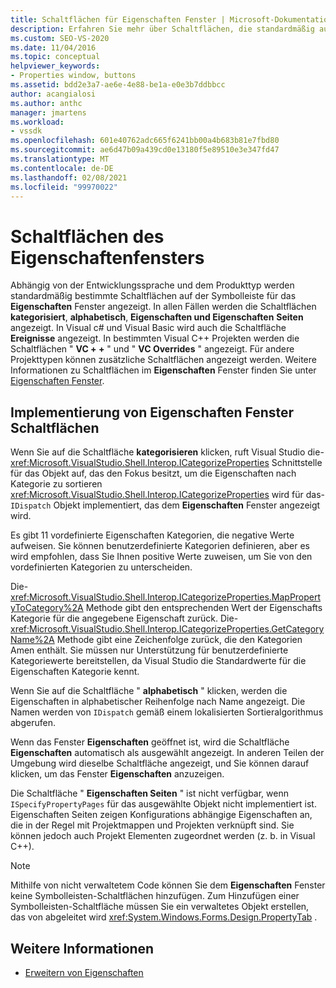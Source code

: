 ```yaml
---
title: Schaltflächen für Eigenschaften Fenster | Microsoft-Dokumentation
description: Erfahren Sie mehr über Schaltflächen, die standardmäßig auf der Symbolleiste für den Eigenschaftenfenster angezeigt werden, und Informationen zur Implementierung der Schaltflächen.
ms.custom: SEO-VS-2020
ms.date: 11/04/2016
ms.topic: conceptual
helpviewer_keywords:
- Properties window, buttons
ms.assetid: bdd2e3a7-ae6e-4e88-be1a-e0e3b7ddbbcc
author: acangialosi
ms.author: anthc
manager: jmartens
ms.workload:
- vssdk
ms.openlocfilehash: 601e40762adc665f6241bb00a4b683b81e7fbd80
ms.sourcegitcommit: ae6d47b09a439cd0e13180f5e89510e3e347fd47
ms.translationtype: MT
ms.contentlocale: de-DE
ms.lasthandoff: 02/08/2021
ms.locfileid: "99970022"
---
```

# <a name="properties-window-buttons"></a>Schaltflächen des Eigenschaftenfensters
Abhängig von der Entwicklungssprache und dem Produkttyp werden standardmäßig bestimmte Schaltflächen auf der Symbolleiste für das **Eigenschaften** Fenster angezeigt. In allen Fällen werden die Schaltflächen **kategorisiert**, **alphabetisch**, **Eigenschaften und Eigenschaften** **Seiten** angezeigt. In Visual c# und Visual Basic wird auch die Schaltfläche **Ereignisse** angezeigt. In bestimmten Visual C++ Projekten werden die Schaltflächen " **VC + +** " und " **VC Overrides** " angezeigt. Für andere Projekttypen können zusätzliche Schaltflächen angezeigt werden. Weitere Informationen zu Schaltflächen im **Eigenschaften** Fenster finden Sie unter [Eigenschaften Fenster](../../ide/reference/properties-window.md).

## <a name="implementation-of-properties-window-buttons"></a>Implementierung von Eigenschaften Fenster Schaltflächen
 Wenn Sie auf die Schaltfläche **kategorisieren** klicken, ruft Visual Studio die- <xref:Microsoft.VisualStudio.Shell.Interop.ICategorizeProperties> Schnittstelle für das Objekt auf, das den Fokus besitzt, um die Eigenschaften nach Kategorie zu sortieren <xref:Microsoft.VisualStudio.Shell.Interop.ICategorizeProperties> wird für das- `IDispatch` Objekt implementiert, das dem **Eigenschaften** Fenster angezeigt wird.

 Es gibt 11 vordefinierte Eigenschaften Kategorien, die negative Werte aufweisen. Sie können benutzerdefinierte Kategorien definieren, aber es wird empfohlen, dass Sie Ihnen positive Werte zuweisen, um Sie von den vordefinierten Kategorien zu unterscheiden.

 Die- <xref:Microsoft.VisualStudio.Shell.Interop.ICategorizeProperties.MapPropertyToCategory%2A> Methode gibt den entsprechenden Wert der Eigenschafts Kategorie für die angegebene Eigenschaft zurück. Die- <xref:Microsoft.VisualStudio.Shell.Interop.ICategorizeProperties.GetCategoryName%2A> Methode gibt eine Zeichenfolge zurück, die den Kategorien Amen enthält. Sie müssen nur Unterstützung für benutzerdefinierte Kategoriewerte bereitstellen, da Visual Studio die Standardwerte für die Eigenschaften Kategorie kennt.

 Wenn Sie auf die Schaltfläche " **alphabetisch** " klicken, werden die Eigenschaften in alphabetischer Reihenfolge nach Name angezeigt. Die Namen werden von `IDispatch` gemäß einem lokalisierten Sortieralgorithmus abgerufen.

 Wenn das Fenster **Eigenschaften** geöffnet ist, wird die Schaltfläche **Eigenschaften** automatisch als ausgewählt angezeigt. In anderen Teilen der Umgebung wird dieselbe Schaltfläche angezeigt, und Sie können darauf klicken, um das Fenster **Eigenschaften** anzuzeigen.

 Die Schaltfläche " **Eigenschaften Seiten** " ist nicht verfügbar, wenn `ISpecifyPropertyPages` für das ausgewählte Objekt nicht implementiert ist. Eigenschaften Seiten zeigen Konfigurations abhängige Eigenschaften an, die in der Regel mit Projektmappen und Projekten verknüpft sind. Sie können jedoch auch Projekt Elementen zugeordnet werden (z. b. in Visual C++).

> [!NOTE]
> Mithilfe von nicht verwaltetem Code können Sie dem **Eigenschaften** Fenster keine Symbolleisten-Schaltflächen hinzufügen. Zum Hinzufügen einer Symbolleisten-Schaltfläche müssen Sie ein verwaltetes Objekt erstellen, das von abgeleitet wird <xref:System.Windows.Forms.Design.PropertyTab> .

## <a name="see-also"></a>Weitere Informationen
- [Erweitern von Eigenschaften](../../extensibility/internals/extending-properties.md)
